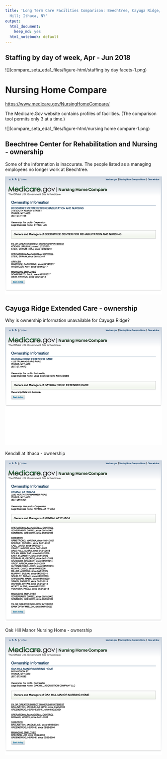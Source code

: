 ```yaml
---
title: 'Long Term Care Facilities Comparison: Beechtree, Cayuga Ridge, Kendall, Oak
  Hill; Ithaca, NY'
output:
  html_document: 
    keep_md: yes
  html_notebook: default
---
```











## Staffing by day of week, Apr - Jun 2018


![](compare_seta_eda1_files/figure-html/staffing by day facets-1.png)<!-- -->



# Nursing Home Compare

https://www.medicare.gov/NursingHomeCompare/


The Medicare.Gov website contains profiles of facilities. (The comparison tool permits only 3 at a time.)


![](compare_seta_eda1_files/figure-html/nursing home compare-1.png)<!-- -->

## Beechtree Center for Rehabilitation and Nursing - ownership

Some of the information is inaccurate. The people listed as a managing employees no longer work at Beechtree.  

![](compare_seta_eda1_files/figure-html/unnamed-chunk-1-1.png)<!-- -->


## Cayuga Ridge Extended Care - ownership

Why is ownership information unavailable for Cayuga Ridge?

![](compare_seta_eda1_files/figure-html/unnamed-chunk-2-1.png)<!-- -->

Kendall at Ithaca - ownership

![](compare_seta_eda1_files/figure-html/unnamed-chunk-3-1.png)<!-- -->


Oak Hill Manor Nursing Home - ownership

![](compare_seta_eda1_files/figure-html/unnamed-chunk-4-1.png)<!-- -->



